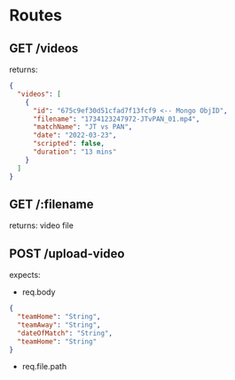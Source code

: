 # Routes

## GET /videos

returns:

```json
{
  "videos": [
    {
      "id": "675c9ef30d51cfad7f13fcf9 <-- Mongo ObjID",
      "filename": "1734123247972-JTvPAN_01.mp4",
      "matchName": "JT vs PAN",
      "date": "2022-03-23",
      "scripted": false,
      "duration": "13 mins"
    }
  ]
}
```

## GET /:filename

returns: video file

## POST /upload-video

expects:

- req.body

```json
{
  "teamHome": "String",
  "teamAway": "String",
  "dateOfMatch": "String",
  "teamHome": "String"
}
```

- req.file.path
